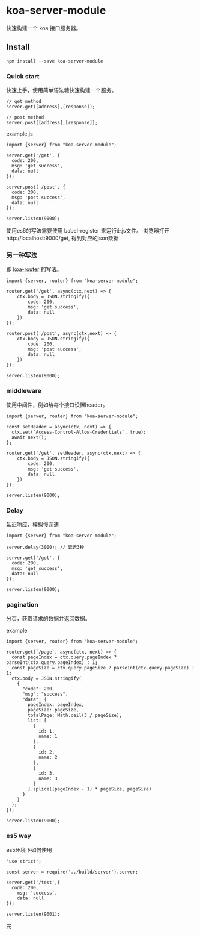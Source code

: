 # koa-server-module

快速构建一个 koa 接口服务器。

## Install

```
npm install --save koa-server-module
```

### Quick start
快速上手，使用简单语法糖快速构建一个服务。

```
// get method
server.get([address],[response]);

// post method
server.post([address],[response]);
```

example.js

```
import {server} from "koa-server-module";

server.get('/get', {
  code: 200,
  msg: 'get success',
  data: null
});

server.post('/post', {
  code: 200,
  msg: 'post success',
  data: null
});

server.listen(9000);
```

使用es6的写法需要使用 babel-register 来运行此js文件。
浏览器打开 http://localhost:9000/get, 得到对应的json数据

### 另一种写法
即 [koa-router](https://github.com/alexmingoia/koa-router/tree/master/) 的写法。

```
import {server, router} from "koa-server-module";

router.get('/get', async(ctx,next) => {
    ctx.body = JSON.stringify({
        code: 200,
        msg: 'get success',
        data: null
    })
});

router.post('/post', async(ctx,next) => {
    ctx.body = JSON.stringify({
        code: 200,
        msg: 'post success',
        data: null
    })
});

server.listen(9000);
```

### middleware
使用中间件，例如给每个接口设置header。

```
import {server, router} from "koa-server-module";

const setHeader = async(ctx, next) => {
  ctx.set(`Access-Control-Allow-Credentials`, true);
  await next();
};

router.get('/get', setHeader, async(ctx,next) => {
    ctx.body = JSON.stringify({
        code: 200,
        msg: 'get success',
        data: null
    })
});

server.listen(9000);
```

### Delay
延迟响应，模拟慢网速

```
import {server} from "koa-server-module";

server.delay(3000); // 延迟3秒

server.get('/get', {
  code: 200,
  msg: 'get success',
  data: null
});

server.listen(9000);
```

### pagination
分页，获取请求的数据并返回数据。

example

```
import {server, router} from "koa-server-module";

router.get(`/page`, async(ctx, next) => {
  const pageIndex = ctx.query.pageIndex ? parseInt(ctx.query.pageIndex) : 1;
  const pageSize = ctx.query.pageSize ? parseInt(ctx.query.pageSize) : 1;
  ctx.body = JSON.stringify(
    {
      "code": 200,
      "msg": "success",
      "data": {
        pageIndex: pageIndex,
        pageSize: pageSize,
        totalPage: Math.ceil(3 / pageSize),
        list: [
          {
            id: 1,
            name: 1
          },
          {
            id: 2,
            name: 2
          },
          {
            id: 3,
            name: 3
          }
        ].splice((pageIndex - 1) * pageSize, pageSize)
      }
    }
  );
});

server.listen(9000);
```

### es5 way
es5环境下如何使用

```
'use strict';

const server = require('../build/server').server;

server.get('/test',{
  code: 200,
    msg: 'success',
    data: null
});

server.listen(9001);
```

完

